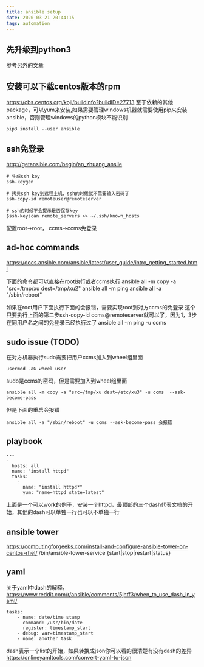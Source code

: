 ```yaml
---
title: ansible setup
date: 2020-03-21 20:44:15
tags: automation
---
```


## 先升级到python3
参考另外的文章


## 安装可以下载centos版本的rpm
https://cbs.centos.org/koji/buildinfo?buildID=27713
至于依赖的其他package，可以yum来安装,如果需要管理windows机器就需要使用pip来安装ansible，否则管理windows的python模块不能识别
```
pip3 install --user ansible
```

## ssh免登录
http://getansible.com/begin/an_zhuang_ansile
```
# 生成ssh key
ssh-keygen

# 拷贝ssh key到远程主机，ssh的时候就不需要输入密码了
ssh-copy-id remoteuser@remoteserver

# ssh的时候不会提示是否保存key
$ssh-keyscan remote_servers >> ~/.ssh/known_hosts
```
配置root->root， ccms->ccms免登录

## ad-hoc commands
https://docs.ansible.com/ansible/latest/user_guide/intro_getting_started.html

下面的命令都可以直接在root执行或者ccms执行
ansible all -m copy -a "src=/tmp/xu dest=/tmp/xu2"
ansible all -m ping
ansible all -a "/sbin/reboot"

如果在root用户下面执行下面的会报错，需要实现root到对方ccms的免登录
这个只要执行上面的第二步ssh-copy-id ccms@remoteserver就可以了，因为1，3步在同用户名之间的免登录已经执行过了
ansible all -m ping -u ccms

## sudo issue (TODO)
在对方机器执行sudo需要把用户ccms加入到wheel组里面
```
usermod -aG wheel user
```
sudo是ccms的密码，但是需要加入到wheel组里面
```
ansible all -m copy -a "src=/tmp/xu dest=/etc/xu3" -u ccms  --ask-become-pass
```

但是下面的重启会报错
```
ansible all -a "/sbin/reboot" -u ccms --ask-become-pass 会报错
```

## playbook
```
---
-
  hosts: all
  name: "install httpd"
  tasks:
    -
      name: "install httpd*"
      yum: "name=httpd state=latest"
```
上面是一个可以work的例子，安装一个httpd，最顶部的三个dash代表文档的开始，其他的dash可以单独一行也可以不单独一行


## ansible tower
https://computingforgeeks.com/install-and-configure-ansible-tower-on-centos-rhel/
 /bin/ansible-tower-service {start|stop|restart|status}

## yaml
关于yaml中dash的解释，https://www.reddit.com/r/ansible/comments/5jhff3/when_to_use_dash_in_yaml/
```
tasks:
    - name: date/time stamp
      command: /usr/bin/date
      register: timestamp_start
    - debug: var=timestamp_start
    - name: another task
```
dash表示一个list的开始，如果转换成json你可以看的很清楚有没有dash的差异
https://onlineyamltools.com/convert-yaml-to-json
